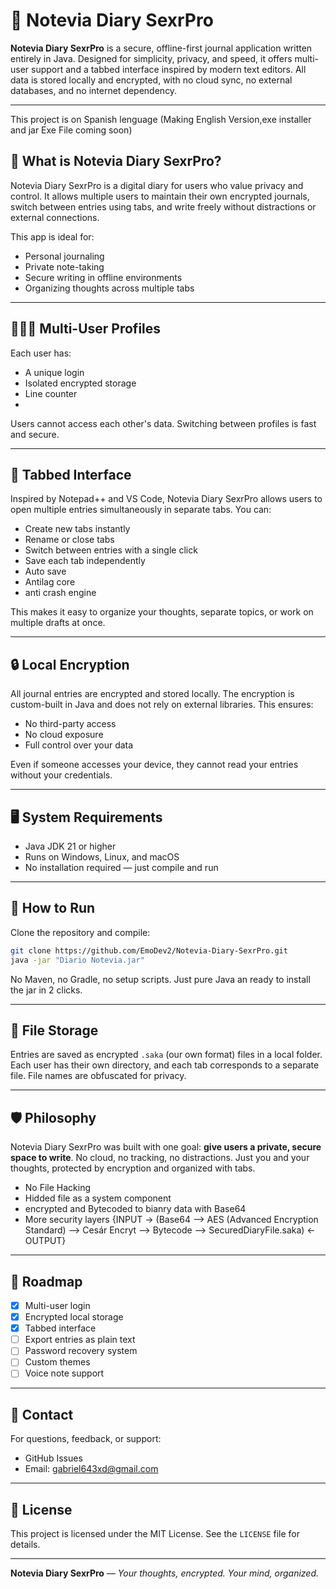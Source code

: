 # 📓 Notevia Diary SexrPro

**Notevia Diary SexrPro** is a secure, offline-first journal application written entirely in Java. Designed for simplicity, privacy, and speed, it offers multi-user support and a tabbed interface inspired by modern text editors. All data is stored locally and encrypted, with no cloud sync, no external databases, and no internet dependency.

---
This project is on Spanish lenguage (Making English Version,exe installer and jar Exe File coming soon)
## 🔐 What is Notevia Diary SexrPro?

Notevia Diary SexrPro is a digital diary for users who value privacy and control. It allows multiple users to maintain their own encrypted journals, switch between entries using tabs, and write freely without distractions or external connections.

This app is ideal for:

- Personal journaling  
- Private note-taking  
- Secure writing in offline environments  
- Organizing thoughts across multiple tabs

---

## 🧑‍🤝‍🧑 Multi-User Profiles

Each user has:

- A unique login  
- Isolated encrypted storage  
- Line counter
- 

Users cannot access each other's data. Switching between profiles is fast and secure.

---

## 📑 Tabbed Interface

Inspired by Notepad++ and VS Code, Notevia Diary SexrPro allows users to open multiple entries simultaneously in separate tabs. You can:

- Create new tabs instantly  
- Rename or close tabs  
- Switch between entries with a single click  
- Save each tab independently
- Auto save
- Antilag core
- anti crash engine

This makes it easy to organize your thoughts, separate topics, or work on multiple drafts at once.

---

## 🔒 Local Encryption

All journal entries are encrypted and stored locally. The encryption is custom-built in Java and does not rely on external libraries. This ensures:

- No third-party access  
- No cloud exposure  
- Full control over your data

Even if someone accesses your device, they cannot read your entries without your credentials.

---

## 🖥️ System Requirements

- Java JDK 21 or higher  
- Runs on Windows, Linux, and macOS  
- No installation required — just compile and run

---

## 🚀 How to Run

Clone the repository and compile:

```bash
git clone https://github.com/EmoDev2/Notevia-Diary-SexrPro.git
java -jar "Diario Notevia.jar"
```

No Maven, no Gradle, no setup scripts. Just pure Java an ready to install the jar in 2 clicks.

---

## 📁 File Storage

Entries are saved as encrypted `.saka` (our own format) files in a local folder. Each user has their own directory, and each tab corresponds to a separate file. File names are obfuscated for privacy.

---

## 🛡️ Philosophy

Notevia Diary SexrPro was built with one goal: **give users a private, secure space to write**. No cloud, no tracking, no distractions. Just you and your thoughts, protected by encryption and organized with tabs.

- No File Hacking
- Hidded file as a system component
- encrypted and Bytecoded to bianry data with Base64
- More security layers  {INPUT -> (Base64 --> AES (Advanced Encryption Standard) --> Cesár Encryt --> Bytecode --> SecuredDiaryFile.saka) <- OUTPUT}

---

## 📢 Roadmap

- [x] Multi-user login  
- [x] Encrypted local storage  
- [x] Tabbed interface  
- [ ] Export entries as plain text  
- [ ] Password recovery system  
- [ ] Custom themes  
- [ ] Voice note support

---

## 💬 Contact

For questions, feedback, or support:

- GitHub Issues  
- Email: gabriel643xd@gmail.com

---

## 📜 License

This project is licensed under the MIT License. See the `LICENSE` file for details.

---

**Notevia Diary SexrPro** — *Your thoughts, encrypted. Your mind, organized.*

